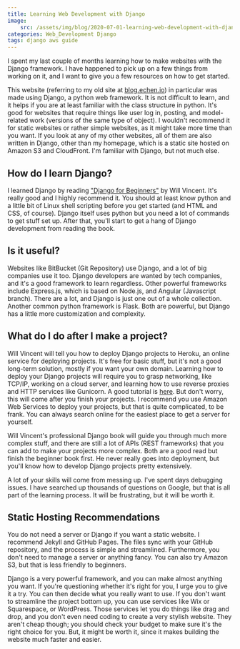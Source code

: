 ```yaml
---
title: Learning Web Development with Django
image:
    src: /assets/img/blog/2020-07-01-learning-web-development-with-django/django.jpeg
categories: Web_Development Django
tags: django aws guide
---
```


I spent my last couple of months learning how to make websites with the Django framework. I have happened to pick up on a few things from working on it, and I want to give you a few resources on how to get started.

This website (referring to my old site at [blog.echen.io](https://blog.echen.io)) in particular was made using Django, a python web framework. It is not difficult to learn, and it helps if you are at least familiar with the class structure in python. It's good for websites that require things like user log in, posting, and model-related work (versions of the same type of object). I wouldn't recommend it for static websites or rather simple websites, as it might take more time than you want. If you look at any of my other websites, all of them are also written in Django, other than my homepage, which is a static site hosted on Amazon S3 and CloudFront. I'm familiar with Django, but not much else.

## How do I learn Django?

I learned Django by reading ["Django for Beginners"](https://djangoforbeginners.com/introduction/) by Will Vincent. It's really good and I highly recommend it. You should at least know python and a little bit of Linux shell scripting before you get started (and HTML and CSS, of course). Django itself uses python but you need a lot of commands to get stuff set up. After that, you'll start to get a hang of Django development from reading the book.

## Is it useful?

Websites like BitBucket (Git Repository) use Django, and a lot of big companies use it too. Django developers are wanted by tech companies, and it's a good framework to learn regardless. Other powerful frameworks include Express.js, which is based on Node.js, and Angular (Javascript branch). There are a lot, and Django is just one out of a whole collection. Another common python framework is Flask. Both are powerful, but Django has a little more customization and complexity.

## What do I do after I make a project?

Will Vincent will tell you how to deploy Django projects to Heroku, an online service for deploying projects. It's free for basic stuff, but it's not a good long-term solution, mostly if you want your own domain. Learning how to deploy your Django projects will require you to grasp networking, like TCP/IP, working on a cloud server, and learning how to use reverse proxies and HTTP services like Gunicorn. A good tutorial is [here](https://www.google.com/search?q=nginx+gunicorn+django&oq=nginx+gunicorn+django&aqs=chrome..69i57j35i39j0l4j69i60j69i61.2694j0j1&sourceid=chrome&ie=UTF-8). But don't worry, this will come after you finish your projects. I recommend you use Amazon Web Services to deploy your projects, but that is quite complicated, to be frank. You can always search online for the easiest place to get a server for yourself.

Will Vincent's professional Django book will guide you through much more complex stuff, and there are still a lot of APIs (REST frameworks) that you can add to make your projects more complex. Both are a good read but finish the beginner book first. He never really goes into deployment, but you'll know how to develop Django projects pretty extensively.

A lot of your skills will come from messing up. I've spent days debugging issues. I have searched up thousands of questions on Google, but that is all part of the learning process. It will be frustrating, but it will be worth it. 

## Static Hosting Recommendations

You do not need a server or Django if you want a static website. I recommend Jekyll and GitHub Pages. The files sync with your GitHub repository, and the process is simple and streamlined. Furthermore, you don't need to manage a server or anything fancy. You can also try Amazon S3, but that is less friendly to beginners.

Django is a very powerful framework, and you can make almost anything you want. If you're questioning whether it's right for you, I urge you to give it a try. You can then decide what you really want to use. If you don't want to streamline the project bottom up, you can use services like Wix or Squarespace, or WordPress. Those services let you do things like drag and drop, and you don't even need coding to create a very stylish website. They aren't cheap though; you should check your budget to make sure it's the right choice for you. But, it might be worth it, since it makes building the website much faster and easier.